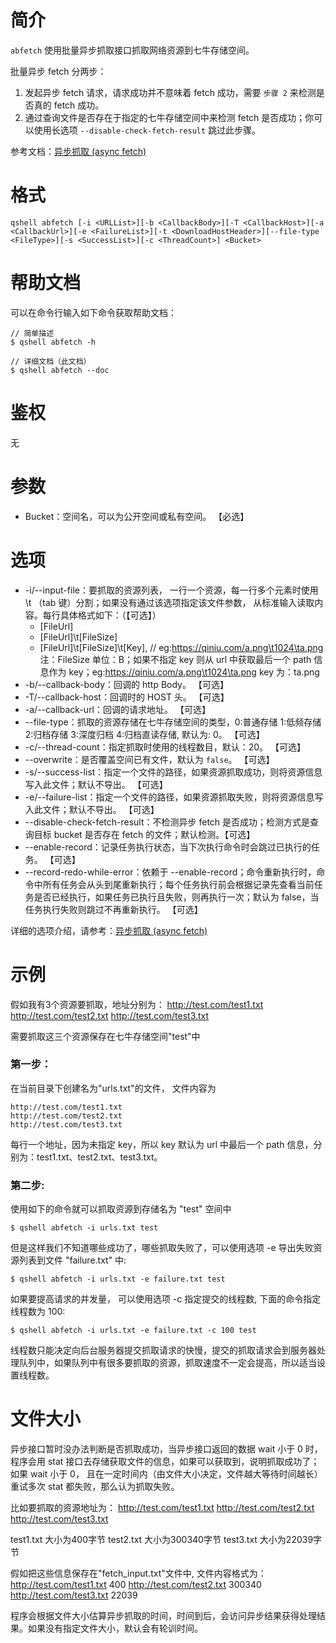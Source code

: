 # 简介
`abfetch` 使用批量异步抓取接口抓取网络资源到七牛存储空间。

批量异步 fetch 分两步：
1. 发起异步 fetch 请求，请求成功并不意味着 fetch 成功，需要 `步骤 2` 来检测是否真的 fetch 成功。
2. 通过查询文件是否存在于指定的七牛存储空间中来检测 fetch 是否成功；你可以使用长选项 `--disable-check-fetch-result` 跳过此步骤。

参考文档：[异步抓取 (async fetch)](https://developer.qiniu.com/kodo/api/4097/asynch-fetch)

# 格式
```
qshell abfetch [-i <URLList>][-b <CallbackBody>][-T <CallbackHost>][-a <CallbackUrl>][-e <FailureList>][-t <DownloadHostHeader>][--file-type <FileType>][-s <SuccessList>][-c <ThreadCount>] <Bucket>
```

# 帮助文档
可以在命令行输入如下命令获取帮助文档：
```
// 简单描述
$ qshell abfetch -h 

// 详细文档（此文档）
$ qshell abfetch --doc
```

# 鉴权
无

# 参数
- Bucket：空间名，可以为公开空间或私有空间。 【必选】

# 选项
- -i/--input-file：要抓取的资源列表， 一行一个资源，每一行多个元素时使用 \t （tab 键）分割；如果没有通过该选项指定该文件参数， 从标准输入读取内容。每行具体格式如下：（【可选】）
  - [FileUrl]                     
  - [FileUrl]\t[FileSize] 
  - [FileUrl]\t[FileSize]\t[Key], // eg:https://qiniu.com/a.png\t1024\ta.png    
  注：FileSize 单位：B；如果不指定 key 则从 url 中获取最后一个 path 信息作为 key；eg:https://qiniu.com/a.png\t1024\ta.png  key 为：ta.png
- -b/--callback-body：回调的 http Body。 【可选】          
- -T/--callback-host：回调时的 HOST 头。 【可选】
- -a/--callback-url：回调的请求地址。 【可选】
- --file-type：抓取的资源存储在七牛存储空间的类型，0:普通存储 1:低频存储 2:归档存储 3:深度归档 4:归档直读存储, 默认为: 0。 【可选】
- -c/--thread-count：指定抓取时使用的线程数目，默认：20。 【可选】
- --overwrite：是否覆盖空间已有文件，默认为 `false`。 【可选】
- -s/--success-list：指定一个文件的路径，如果资源抓取成功，则将资源信息写入此文件；默认不导出。 【可选】
- -e/--failure-list：指定一个文件的路径，如果资源抓取失败，则将资源信息写入此文件；默认不导出。 【可选】
- --disable-check-fetch-result：不检测异步 fetch 是否成功；检测方式是查询目标 bucket 是否存在 fetch 的文件；默认检测。【可选】  
- --enable-record：记录任务执行状态，当下次执行命令时会跳过已执行的任务。 【可选】
- --record-redo-while-error：依赖于 --enable-record；命令重新执行时，命令中所有任务会从头到尾重新执行；每个任务执行前会根据记录先查看当前任务是否已经执行，如果任务已执行且失败，则再执行一次；默认为 false，当任务执行失败则跳过不再重新执行。 【可选】

详细的选项介绍，请参考：[异步抓取 (async fetch)](https://developer.qiniu.com/kodo/api/4097/asynch-fetch)

# 示例
假如我有3个资源要抓取，地址分别为：
http://test.com/test1.txt
http://test.com/test2.txt
http://test.com/test3.txt

需要抓取这三个资源保存在七牛存储空间"test"中

### 第一步：
在当前目录下创建名为"urls.txt"的文件， 文件内容为
```
http://test.com/test1.txt
http://test.com/test2.txt
http://test.com/test3.txt
```
每行一个地址，因为未指定 key，所以 key 默认为 url 中最后一个 path 信息，分别为：test1.txt、test2.txt、test3.txt。

### 第二步:
使用如下的命令就可以抓取资源到存储名为 "test" 空间中
```
$ qshell abfetch -i urls.txt test
```

但是这样我们不知道哪些成功了，哪些抓取失败了，可以使用选项 -e 导出失败资源列表到文件 "failure.txt" 中:
```
$ qshell abfetch -i urls.txt -e failure.txt test
```

如果要提高请求的并发量， 可以使用选项 -c 指定提交的线程数, 下面的命令指定线程数为 100:
```
$ qshell abfetch -i urls.txt -e failure.txt -c 100 test
```
线程数只能决定向后台服务器提交抓取请求的快慢，提交的抓取请求会到服务器处理队列中，如果队列中有很多要抓取的资源，抓取速度不一定会提高，所以适当设置线程数。

# 文件大小
异步接口暂时没办法判断是否抓取成功，当异步接口返回的数据 wait 小于 0 时，程序会用 stat 接口去存储获取文件的信息，如果可以获取到，说明抓取成功了；如果 wait 小于 0， 且在一定时间内（由文件大小决定，文件越大等待时间越长）重试多次 stat 都失败，那么认为抓取失败。

比如要抓取的资源地址为：
http://test.com/test1.txt
http://test.com/test2.txt
http://test.com/test3.txt

test1.txt 大小为400字节
test2.txt 大小为300340字节
test3.txt 大小为22039字节

假如把这些信息保存在"fetch_input.txt"文件中, 文件内容格式为：
http://test.com/test1.txt    400
http://test.com/test2.txt    300340
http://test.com/test3.txt    22039

程序会根据文件大小估算异步抓取的时间，时间到后，会访问异步结果获得处理结果。如果没有指定文件大小，默认会有轮训时间。
